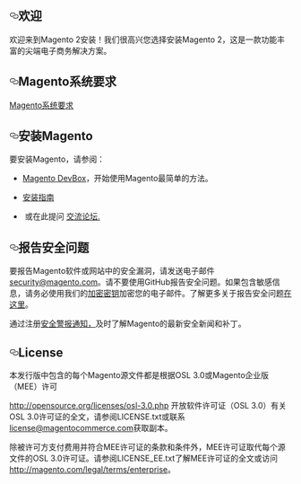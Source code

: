 ## [<svg aria-hidden="true" class="octicon octicon-link" height="16" version="1.1" viewBox="0 0 16 16" width="16"><path fill-rule="evenodd" d="M4 9h1v1H4c-1.5 0-3-1.69-3-3.5S2.55 3 4 3h4c1.45 0 3 1.69 3 3.5 0 1.41-.91 2.72-2 3.25V8.59c.58-.45 1-1.27 1-2.09C10 5.22 8.98 4 8 4H4c-.98 0-2 1.22-2 2.5S3 9 4 9zm9-3h-1v1h1c1 0 2 1.22 2 2.5S13.98 12 13 12H9c-.98 0-2-1.22-2-2.5 0-.83.42-1.64 1-2.09V6.25c-1.09.53-2 1.84-2 3.25C6 11.31 7.55 13 9 13h4c1.45 0 3-1.69 3-3.5S14.5 6 13 6z"></path></svg>](#welcome)<font style="vertical-align: inherit;"><font style="vertical-align: inherit;">欢迎</font></font>
<font style="vertical-align: inherit;"><font style="vertical-align: inherit;">
欢迎来到Magento 2安装！</font><font style="vertical-align: inherit;">我们很高兴您选择安装Magento 2，这是一款功能丰富的尖端电子商务解决方案。
</font></font>

## [<svg aria-hidden="true" class="octicon octicon-link" height="16" version="1.1" viewBox="0 0 16 16" width="16"><path fill-rule="evenodd" d="M4 9h1v1H4c-1.5 0-3-1.69-3-3.5S2.55 3 4 3h4c1.45 0 3 1.69 3 3.5 0 1.41-.91 2.72-2 3.25V8.59c.58-.45 1-1.27 1-2.09C10 5.22 8.98 4 8 4H4c-.98 0-2 1.22-2 2.5S3 9 4 9zm9-3h-1v1h1c1 0 2 1.22 2 2.5S13.98 12 13 12H9c-.98 0-2-1.22-2-2.5 0-.83.42-1.64 1-2.09V6.25c-1.09.53-2 1.84-2 3.25C6 11.31 7.55 13 9 13h4c1.45 0 3-1.69 3-3.5S14.5 6 13 6z"></path></svg>](#magento-system-requirements)<font style="vertical-align: inherit;"><font style="vertical-align: inherit;">Magento系统要求</font></font>

[<font style="vertical-align: inherit;"><font style="vertical-align: inherit;">Magento系统要求</font></font>](http://devdocs.magento.com/magento-system-requirements.html)

## [<svg aria-hidden="true" class="octicon octicon-link" height="16" version="1.1" viewBox="0 0 16 16" width="16"><path fill-rule="evenodd" d="M4 9h1v1H4c-1.5 0-3-1.69-3-3.5S2.55 3 4 3h4c1.45 0 3 1.69 3 3.5 0 1.41-.91 2.72-2 3.25V8.59c.58-.45 1-1.27 1-2.09C10 5.22 8.98 4 8 4H4c-.98 0-2 1.22-2 2.5S3 9 4 9zm9-3h-1v1h1c1 0 2 1.22 2 2.5S13.98 12 13 12H9c-.98 0-2-1.22-2-2.5 0-.83.42-1.64 1-2.09V6.25c-1.09.53-2 1.84-2 3.25C6 11.31 7.55 13 9 13h4c1.45 0 3-1.69 3-3.5S14.5 6 13 6z"></path></svg>](#install-magento)<font style="vertical-align: inherit;"><font style="vertical-align: inherit;">安装Magento</font></font>

<font style="vertical-align: inherit;"><font style="vertical-align: inherit;">要安装Magento，请参阅：</font></font>

*   [<font style="vertical-align: inherit;"><font style="vertical-align: inherit;">Magento DevBox</font></font>](https://magento.com/tech-resources/download)<font style="vertical-align: inherit;"><font style="vertical-align: inherit;">，开始使用Magento最简单的方法。</font></font>
*   [<font style="vertical-align: inherit;"><font style="vertical-align: inherit;">安装指南</font></font>](http://devdocs.magento.com/guides/v2.0/install-gde/bk-install-guide.html)

*  或在此提问 [<font style="vertical-align: inherit;"><font style="vertical-align: inherit;">交流论坛.</font></font>](http://bbs.mallol.cn)

## [<svg aria-hidden="true" class="octicon octicon-link" height="16" version="1.1" viewBox="0 0 16 16" width="16"><path fill-rule="evenodd" d="M4 9h1v1H4c-1.5 0-3-1.69-3-3.5S2.55 3 4 3h4c1.45 0 3 1.69 3 3.5 0 1.41-.91 2.72-2 3.25V8.59c.58-.45 1-1.27 1-2.09C10 5.22 8.98 4 8 4H4c-.98 0-2 1.22-2 2.5S3 9 4 9zm9-3h-1v1h1c1 0 2 1.22 2 2.5S13.98 12 13 12H9c-.98 0-2-1.22-2-2.5 0-.83.42-1.64 1-2.09V6.25c-1.09.53-2 1.84-2 3.25C6 11.31 7.55 13 9 13h4c1.45 0 3-1.69 3-3.5S14.5 6 13 6z"></path></svg>](#reporting-security-issues)<font style="vertical-align: inherit;"><font style="vertical-align: inherit;">报告安全问题</font></font>

<font style="vertical-align: inherit;"><font style="vertical-align: inherit;">要报告Magento软件或网站中的安全漏洞，请发送电子邮件 </font></font>[](mailto:security@magento.com)[<font style="vertical-align: inherit;"><font style="vertical-align: inherit;">security@magento.com</font></font>](mailto:security@magento.com)<font style="vertical-align: inherit;"><font style="vertical-align: inherit;">。</font><font style="vertical-align: inherit;">请不要使用GitHub报告安全问题。</font><font style="vertical-align: inherit;">如果包含敏感信息，</font><font style="vertical-align: inherit;">请务必使用我们的</font></font>[<font style="vertical-align: inherit;"><font style="vertical-align: inherit;">加密密钥</font></font>](https://info2.magento.com/rs/magentoenterprise/images/security_at_magento.asc)<font style="vertical-align: inherit;"><font style="vertical-align: inherit;">加密您的电子邮件</font><font style="vertical-align: inherit;">。</font><font style="vertical-align: inherit;">了解更多关于报告安全问题</font></font>[<font style="vertical-align: inherit;"><font style="vertical-align: inherit;">在这里</font></font>](https://magento.com/security/reporting-magento-security-issue)<font style="vertical-align: inherit;"><font style="vertical-align: inherit;">。</font></font>

<font style="vertical-align: inherit;"><font style="vertical-align: inherit;">通过注册</font></font>[<font style="vertical-align: inherit;"><font style="vertical-align: inherit;">安全警报通知，</font></font>](https://magento.com/security/sign-up)<font style="vertical-align: inherit;"><font style="vertical-align: inherit;">及时了解Magento的最新安全新闻和补丁</font><font style="vertical-align: inherit;">。</font></font>

## [<svg aria-hidden="true" class="octicon octicon-link" height="16" version="1.1" viewBox="0 0 16 16" width="16"><path fill-rule="evenodd" d="M4 9h1v1H4c-1.5 0-3-1.69-3-3.5S2.55 3 4 3h4c1.45 0 3 1.69 3 3.5 0 1.41-.91 2.72-2 3.25V8.59c.58-.45 1-1.27 1-2.09C10 5.22 8.98 4 8 4H4c-.98 0-2 1.22-2 2.5S3 9 4 9zm9-3h-1v1h1c1 0 2 1.22 2 2.5S13.98 12 13 12H9c-.98 0-2-1.22-2-2.5 0-.83.42-1.64 1-2.09V6.25c-1.09.53-2 1.84-2 3.25C6 11.31 7.55 13 9 13h4c1.45 0 3-1.69 3-3.5S14.5 6 13 6z"></path></svg>](#license)<font style="vertical-align: inherit;"><font style="vertical-align: inherit;">License</font></font>

<font style="vertical-align: inherit;"><font style="vertical-align: inherit;">本发行版中包含的每个Magento源文件都是根据OSL 3.0或Magento企业版（MEE）许可</font></font>

[<font style="vertical-align: inherit;"><font style="vertical-align: inherit;">http://opensource.org/licenses/osl-3.0.php</font></font>](http://opensource.org/licenses/osl-3.0.php)<font style="vertical-align: inherit;"><font style="vertical-align: inherit;">   开放软件许可证（OSL 3.0）有关OSL 3.0许可证的全文，请参阅LICENSE.txt或联系</font></font>[<font style="vertical-align: inherit;"><font style="vertical-align: inherit;">license@magentocommerce.com</font></font>](mailto:license@magentocommerce.com)<font style="vertical-align: inherit;"><font style="vertical-align: inherit;">获取副本。</font></font>

<font style="vertical-align: inherit;"><font style="vertical-align: inherit;">除被许可方支付费用并符合MEE许可证的条款和条件外，MEE许可证取代每个源文件的OSL 3.0许可证。</font><font style="vertical-align: inherit;">请参阅LICENSE_EE.txt了解MEE许可证的全文或访问</font></font>[<font style="vertical-align: inherit;"><font style="vertical-align: inherit;">http://magento.com/legal/terms/enterprise</font></font>](http://magento.com/legal/terms/enterprise)<font style="vertical-align: inherit;"><font style="vertical-align: inherit;">。</font></font>
